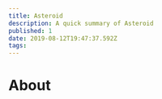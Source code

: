 ```yaml
---
title: Asteroid
description: A quick summary of Asteroid
published: 1
date: 2019-08-12T19:47:37.592Z
tags: 
---
```


# About